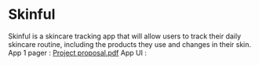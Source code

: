 # Skinful
Skinful is a skincare tracking app that will allow users to track their daily skincare routine, including the products they use and changes in their skin.
App 1 pager : [Project proposal.pdf](https://github.com/TarinJahan/Skinful/files/10317193/Project.proposal.pdf)
App UI :
